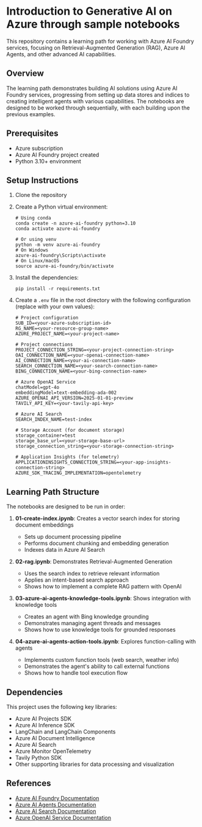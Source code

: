 # Introduction to Generative AI on Azure through sample notebooks

This repository contains a learning path for working with Azure AI Foundry services, focusing on Retrieval-Augmented Generation (RAG), Azure AI Agents, and other advanced AI capabilities.

## Overview

The learning path demonstrates building AI solutions using Azure AI Foundry services, progressing from setting up data stores and indices to creating intelligent agents with various capabilities. The notebooks are designed to be worked through sequentially, with each building upon the previous examples.

## Prerequisites

- Azure subscription
- Azure AI Foundry project created
- Python 3.10+ environment

## Setup Instructions

1. Clone the repository
2. Create a Python virtual environment:
   ```
   # Using conda
   conda create -n azure-ai-foundry python=3.10
   conda activate azure-ai-foundry
   
   # Or using venv
   python -m venv azure-ai-foundry
   # On Windows
   azure-ai-foundry\Scripts\activate
   # On Linux/macOS
   source azure-ai-foundry/bin/activate
   ```

3. Install the dependencies:
   ```
   pip install -r requirements.txt
   ```

4. Create a `.env` file in the root directory with the following configuration (replace with your own values):
   ```
   # Project configuration
   SUB_ID=<your-azure-subscription-id>
   RG_NAME=<your-resource-group-name>
   AZURE_PROJECT_NAME=<your-project-name>

   # Project connections
   PROJECT_CONNECTION_STRING=<your-project-connection-string>
   OAI_CONNECTION_NAME=<your-openai-connection-name>
   AI_CONNECTION_NAME=<your-ai-connection-name>
   SEARCH_CONNECTION_NAME=<your-search-connection-name>
   BING_CONNECTION_NAME=<your-bing-connection-name>

   # Azure OpenAI Service
   chatModel=gpt-4o
   embeddingModel=text-embedding-ada-002
   AZURE_OPENAI_API_VERSION=2025-01-01-preview
   TAVILY_API_KEY=<your-tavily-api-key>

   # Azure AI Search
   SEARCH_INDEX_NAME=test-index

   # Storage Account (for document storage)
   storage_container=test
   storage_base_url=<your-storage-base-url>
   storage_connection_string=<your-storage-connection-string>

   # Application Insights (for telemetry)
   APPLICATIONINSIGHTS_CONNECTION_STRING=<your-app-insights-connection-string>
   AZURE_SDK_TRACING_IMPLEMENTATION=opentelemetry
   ```

## Learning Path Structure

The notebooks are designed to be run in order:

1. **01-create-index.ipynb**: Creates a vector search index for storing document embeddings
   - Sets up document processing pipeline
   - Performs document chunking and embedding generation
   - Indexes data in Azure AI Search

2. **02-rag.ipynb**: Demonstrates Retrieval-Augmented Generation
   - Uses the search index to retrieve relevant information
   - Applies an intent-based search approach
   - Shows how to implement a complete RAG pattern with OpenAI

3. **03-azure-ai-agents-knowledge-tools.ipynb**: Shows integration with knowledge tools
   - Creates an agent with Bing knowledge grounding
   - Demonstrates managing agent threads and messages
   - Shows how to use knowledge tools for grounded responses

4. **04-azure-ai-agents-action-tools.ipynb**: Explores function-calling with agents
   - Implements custom function tools (web search, weather info)
   - Demonstrates the agent's ability to call external functions
   - Shows how to handle tool execution flow

## Dependencies

This project uses the following key libraries:
- Azure AI Projects SDK
- Azure AI Inference SDK
- LangChain and LangChain Components
- Azure AI Document Intelligence
- Azure AI Search
- Azure Monitor OpenTelemetry
- Tavily Python SDK
- Other supporting libraries for data processing and visualization

## References

- [Azure AI Foundry Documentation](https://learn.microsoft.com/azure/ai-studio/)
- [Azure AI Agents Documentation](https://learn.microsoft.com/azure/ai-services/agents)
- [Azure AI Search Documentation](https://learn.microsoft.com/azure/search/)
- [Azure OpenAI Service Documentation](https://learn.microsoft.com/azure/ai-services/openai/)